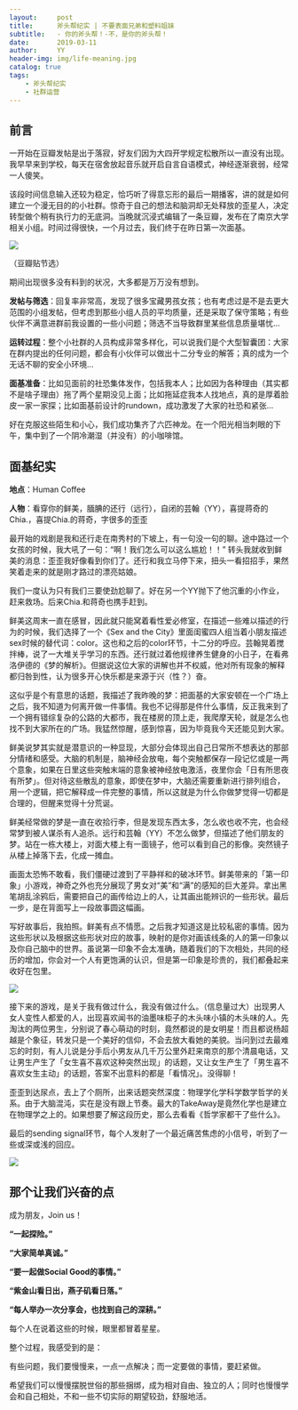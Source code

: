 ```yaml
---
layout:     post
title:      斧头帮纪实 | 不要表面兄弟和塑料姐妹
subtitle:   - 你的斧头帮！-不，是你的斧头帮！
date:       2019-03-11
author:     YY
header-img: img/life-meaning.jpg
catalog: true
tags:
    - 斧头帮纪实
    - 社群运营
---
```


## 前言

一开始在豆瓣发帖是出于落寂，好友们因为大四开学规定松散所以一直没有出现。我早早来到学校，每天在宿舍放起音乐就开启自言自语模式，神经逐渐衰弱，经常一人傻笑。

该段时间信息输入还较为稳定，恰巧听了得意忘形的最后一期播客，讲的就是如何建立一个漫无目的的小社群。惊奇于自己的想法和脑洞却无处释放的歪星人，决定转型做个稍有执行力的无底洞。当晚就沉浸式编辑了一条豆瓣，发布在了南京大学相关小组。时间过得很快，一个月过去，我们终于在昨日第一次面基。

![](https://ws3.sinaimg.cn/large/006tKfTcgy1g0z8resaovj30ym0og0yq.jpg)

（豆瓣贴节选）

期间出现很多没有料到的状况，大多都是万万没有想到。

**发帖与筛选**：回复率非常高，发现了很多宝藏男孩女孩；也有考虑过是不是去更大范围的小组发帖，但考虑到那些小组人员的平均质量，还是采取了保守策略；有些伙伴不满意进群前我设置的一些小问题；筛选不当导致群里某些信息质量堪忧…

**运转过程**：整个小社群的人员构成非常多样化，可以说我们是个大型智囊团：大家在群内提出的任何问题，都会有小伙伴可以做出十二分专业的解答；真的成为一个无话不聊的安全小环境…

**面基准备**：比如见面前的社恐集体发作，包括我本人；比如因为各种理由（其实都不是啥子理由）拖了两个星期没见上面；比如拖延症我本人找地点，真的是厚着脸皮一家一家探；比如面基前设计的rundown，成功激发了大家的社恐和紧张…

好在克服这些陌生和小心，我们成功集齐了六匹神龙。在一个阳光相当刺眼的下午，集中到了一个阴冷潮湿（并没有）的小咖啡馆。



## 面基纪实

**地点**：Human Coffee

**人物**：看穿你的鲜美，腼腆的还行（远行），自闭的芸翰（YY），喜提蒋奇的Chia.，喜提Chia.的蒋奇，字很多的歪歪

最开始的戏剧是我和还行走在南秀村的下坡上，有一句没一句的聊。途中路过一个女孩的时候，我大吼了一句：“啊！我们怎么可以这么尴尬！！” 转头我就收到鲜美的消息：歪歪我好像看到你们了。还行和我立马停下来，扭头一看招招手，果然笑着走来的就是刚才路过的漂亮姑娘。

我们一度认为只有我们三要使劲尬聊了。好在另一个YY抛下了他沉重的小作业，赶来救场。后来Chia.和蒋奇也携手赶到。

鲜美这周末一直在感冒，因此就只能窝着看性爱必修室，在描述一些难以描述的行为的时候，我们选择了一个《Sex and the City》里面闺蜜四人组当着小朋友描述sex时候的替代词：color。这也和之后的color环节，十二分的呼应。芸翰晃着搅拌棒，说了一大堆关乎学习的东西。还行就过着他规律养生健身的小日子，在看弗洛伊德的《梦的解析》。但据说这位大家的讲解也并不权威，他对所有现象的解释都归咎到性，认为很多开心快乐都是来源于兴（性？）奋。

这似乎是个有意思的话题，我描述了我昨晚的梦：把面基的大家安顿在一个广场上之后，我不知道为何离开做一件事情。我也不记得那是件什么事情，反正我来到了一个拥有错综复杂的公路的大都市，我在楼房的顶上走，我爬摩天轮，就是怎么也找不到大家所在的广场。我猛然惊醒，感到惊喜，因为毕竟我今天还能见到大家。

鲜美说梦其实就是潜意识的一种显现，大部分会体现出自己日常所不想表达的那部分情绪和感受。大脑的机制是，脑神经会放电，每个突触都保存一段记忆或是一两个意象，如果在日里这些突触末端的意象被神经放电激活，夜里你会「日有所思夜有所梦」。但对待这些散乱的意象，即使在梦中，大脑还需要重新进行排列组合，用一个逻辑，把它解释成一件完整的事情，所以这就是为什么你做梦觉得一切都是合理的，但醒来觉得十分荒诞。

鲜美经常做的梦是一直在收拾行李，但是发现东西太多，怎么收也收不完，也会经常梦到被人谋杀有人追杀。远行和芸翰（YY）不怎么做梦，但描述了他们朋友的梦。站在一栋大楼上，对面大楼上有一面镜子，他可以看到自己的影像。突然镜子从楼上掉落下去，化成一摊血。

画面太恐怖不敢看，我们僵硬过渡到了平静祥和的破冰环节。鲜美带来的「第一印象」小游戏，神奇之外也充分展现了男女对“美”和“满”的感知的巨大差异。拿出黑笔胡乱涂鸦后，需要把自己的画传给边上的人，让其画出能辨识的一些形状。最后一步，是在背面写上一段故事圆这幅画。

写好故事后，我拍照。鲜美有点不情愿。之后我才知道这是比较私密的事情。因为这些形状以及根据这些形状对应的故事，映射的是你对画该线条的人的第一印象以及你自己脑中的世界。虽说第一印象不会太准确，随着我们的下次相处，共同的经历的增加，你会对一个人有更饱满的认识，但是第一印象是珍贵的，我们都叠起来收好在包里。

![](https://ws3.sinaimg.cn/large/006tKfTcgy1g0z8refmphj31440u0nph.jpg)

接下来的游戏，是关于我有做过什么，我没有做过什么。（信息量过大）出现男人女人变性人都爱的人，出现喜欢闻书的油墨味柜子的木头味小镇的木头味的人。先淘汰的两位男生，分别说了春心萌动的时刻，竟然都说的是女明星！而且都说杨超越是个象征，转发只是一个美好的信仰，不会去放大看她的美貌。当问到过去最难忘的时刻，有人儿说是分手后小男友从几千万公里外赶来南京的那个清晨电话，又让男生产生了「女生喜不喜欢这种突然出现」的话题，又让女生产生了「男生喜不喜欢女生主动」的话题，答案不出意料的都是「看情况」。没得聊！

歪歪到达尿点，去上了个厕所，出来话题突然深度：物理学化学科学数学哲学的关系。由于大脑混沌，实在是没有跟上节奏。最大的TakeAway是竟然化学也是建立在物理学之上的。如果想要了解这段历史，那么去看看《哲学家都干了些什么》。

最后的sending signal环节，每个人发射了一个最近痛苦焦虑的小信号，听到了一些或深或浅的回应。

![](https://ws4.sinaimg.cn/large/006tKfTcgy1g0z9g84y3yj31400u0ttw.jpg)

## 那个让我们兴奋的点

成为朋友，Join us！

**“一起探险。”**

**“大家简单真诚。”**

**“要一起做Social Good的事情。”**

**“紫金山看日出，燕子矶看日落。”**

**“每人举办一次分享会，也找到自己的深耕。”**

每个人在说着这些的时候，眼里都冒着星星。

整个过程，我感受到的是：

有些问题，我们要慢慢来，一点一点解决；而一定要做的事情，要赶紧做。

希望我们可以慢慢摆脱世俗的那些捆绑，成为相对自由、独立的人；同时也慢慢学会和自己相处，不和一些不切实际的期望较劲，舒服地活。


